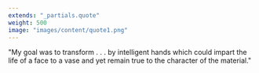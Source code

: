 ```yaml
---
extends: "_partials.quote"
weight: 500
image: "images/content/quote1.png"
---
```


"My goal was to transform . . . by intelligent hands which could impart the life of a face to a vase and yet remain true to the character of the material."
